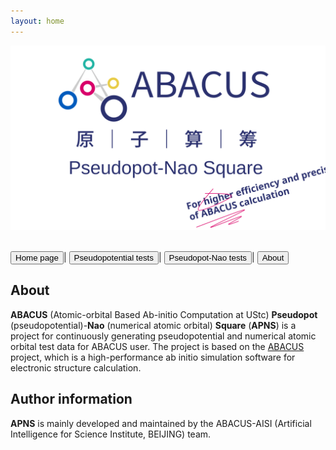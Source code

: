 ```yaml
---
layout: home
---
```


<link rel="stylesheet" type="text/css" href="./apns_pages/components/styles.css">

<p align="center">
    <img src="./apns.svg">
</p>  

<br>
<button class="top_header_button" onclick="location.href='./index.html'">
Home page</button>|
<button class="top_header_button" onclick="location.href='./apns_pages/pseudopotential_tests/pseudopotential.html'">
Pseudopotential tests</button>|
<button class="top_header_button" onclick="location.href='./apns_pages/pseudopot-nao_tests/pseudopot-nao.html'">
Pseudopot-Nao tests</button>|
<button class="top_header_button">
About</button>
<br>


## About  
**ABACUS** (Atomic-orbital Based Ab-initio Computation at UStc) **Pseudopot** (pseudopotential)-**Nao** (numerical atomic orbital) **Square** (**APNS**) is a project for continuously generating pseudopotential and numerical atomic orbital test data for ABACUS user. The project is based on the [ABACUS](https://github.com/deepmodeling/abacus-develop) project, which is a high-performance ab initio simulation software for electronic structure calculation.  

## Author information  
**APNS** is mainly developed and maintained by the ABACUS-AISI (Artificial Intelligence for Science Institute, BEIJING) team.  